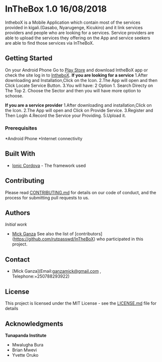 # InTheBox 1.0 16/08/2018

IntheboX is a Mobile Application which contain most of the services provided in kigali.(Gasabo, Nyarugenge, Kicukiro) and it link services providers and people who are looking for a services. Service providers are able to upload the services they offering on the App and service seekers are able to find those services via InTheBoX. 

## Getting Started

On your Android Phone Go to [Play Store](https://play.google.com/store) and download IntheBoX app or check the site log in to [IntheboX](https://github.com/rutpasswd/InTheBoX).
**If you are looking for a service**
1.After downloading and Installation,Click on the Icon.
2.The App will open and then Click Locate Service Button.
3.You will have: 2 Option 
         1. Search Directy on The Top
         2. Choose the Sector and then you will have more option to schoose.

**If you are a service provider**
1.After downloading and installation,Click on the Icon.
2.The App will open and Click on Provide Service.
3.Register and Then LogIn
4.Record the Service your Providing.
5.Upload it.



### Prerequisites

*Android Phone
*Internet connectivity

## Built With

* [Ionic Cordova](https://ionicframework.com/) - The framework used


## Contributing

Please read [CONTRIBUTING.md](https://github.com/rutpasswd/InTheBoX) for details on our code of conduct, and the process for submitting pull requests to us.

## Authors

 *Initial work* 

 - [Mick Ganza](https://github.com/rutpasswd/) 
 See also the list of [contributors] (https://github.com/rutpasswd/InTheBoX) who participated in this project.
 
 ## Contact
 
 - [Mick Ganza](Email:ganzamick@gmail.com , Telephone:+250788293922)
 
 ## License
 
This project is licensed under the MIT License - see the [LICENSE.md](https://github.com/rutpasswd/InTheBoX) file for details

## Acknowledgments

**Tunapanda Institute**

* Mwalugha Bura
* Brian Mwevi
* Yvette Oruko

